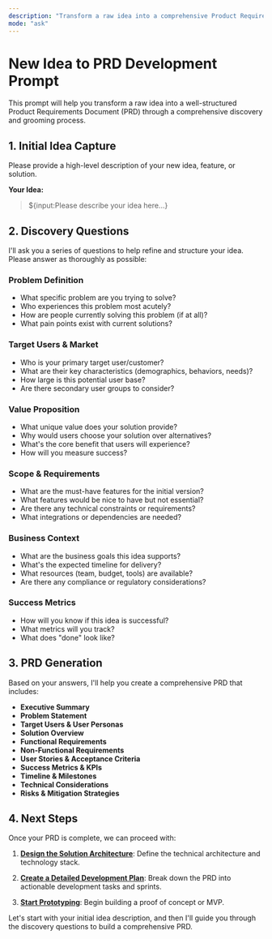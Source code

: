 ```yaml
---
description: "Transform a raw idea into a comprehensive Product Requirements Document (PRD) through guided discovery."
mode: "ask"
---
```


# New Idea to PRD Development Prompt

This prompt will help you transform a raw idea into a well-structured Product Requirements Document (PRD) through a comprehensive discovery and grooming process.

## 1. **Initial Idea Capture**

Please provide a high-level description of your new idea, feature, or solution.

**Your Idea:**

> ${input:Please describe your idea here...}

## 2. **Discovery Questions**

I'll ask you a series of questions to help refine and structure your idea. Please answer as thoroughly as possible:

### **Problem Definition**
- What specific problem are you trying to solve?
- Who experiences this problem most acutely?
- How are people currently solving this problem (if at all)?
- What pain points exist with current solutions?

### **Target Users & Market**
- Who is your primary target user/customer?
- What are their key characteristics (demographics, behaviors, needs)?
- How large is this potential user base?
- Are there secondary user groups to consider?

### **Value Proposition**
- What unique value does your solution provide?
- Why would users choose your solution over alternatives?
- What's the core benefit that users will experience?
- How will you measure success?

### **Scope & Requirements**
- What are the must-have features for the initial version?
- What features would be nice to have but not essential?
- Are there any technical constraints or requirements?
- What integrations or dependencies are needed?

### **Business Context**
- What are the business goals this idea supports?
- What's the expected timeline for delivery?
- What resources (team, budget, tools) are available?
- Are there any compliance or regulatory considerations?

### **Success Metrics**
- How will you know if this idea is successful?
- What metrics will you track?
- What does "done" look like?

## 3. **PRD Generation**

Based on your answers, I'll help you create a comprehensive PRD that includes:

- **Executive Summary**
- **Problem Statement**
- **Target Users & User Personas**
- **Solution Overview**
- **Functional Requirements**
- **Non-Functional Requirements**
- **User Stories & Acceptance Criteria**
- **Success Metrics & KPIs**
- **Timeline & Milestones**
- **Technical Considerations**
- **Risks & Mitigation Strategies**

## 4. **Next Steps**

Once your PRD is complete, we can proceed with:

1.  **[Design the Solution Architecture](./solution-architecture.prompt.md)**: Define the technical architecture and technology stack.

2.  **[Create a Detailed Development Plan](./development-plan.prompt.md)**: Break down the PRD into actionable development tasks and sprints.

3.  **[Start Prototyping](./start-prototyping.prompt.md)**: Begin building a proof of concept or MVP.

Let's start with your initial idea description, and then I'll guide you through the discovery questions to build a comprehensive PRD.
